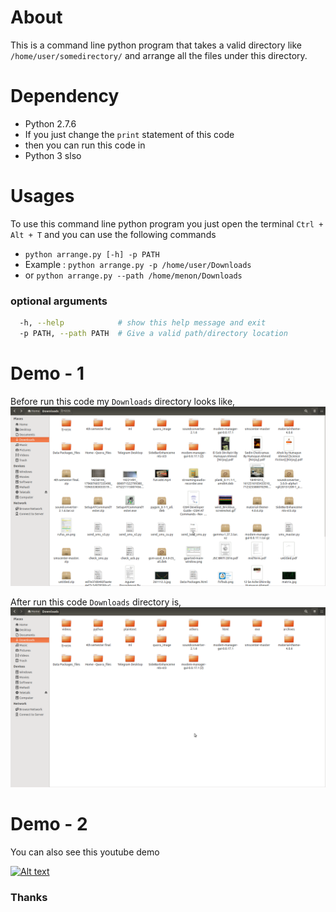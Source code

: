 # About
This is a command line python program that takes a valid directory like `/home/user/somedirectory/` and arrange all the files under this directory.

# Dependency
* Python 2.7.6
* If you just change the `print` statement of this code
* then you can run this code in 
* Python 3 slso 

# Usages
To use this command line python program you just open the terminal `Ctrl + Alt + T` and you can use the following commands

* `python arrange.py [-h] -p PATH`
* Example : `python arrange.py -p /home/user/Downloads`
* or `python arrange.py --path /home/menon/Downloads`

### optional arguments
```.sh
  -h, --help            # show this help message and exit
  -p PATH, --path PATH  # Give a valid path/directory location
```

# Demo - 1
Before run this code my `Downloads` directory looks like,
![Before](https://github.com/menon92/ArrangeFiles/blob/master/before.png)

After run this code `Downloads` directory is,
![After](https://github.com/menon92/ArrangeFiles/blob/master/after.png)

# Demo - 2
You can also see this youtube demo 

[![Alt text](https://img.youtube.com/vi/tvBPbQhaWbo/0.jpg)](https://youtu.be/tvBPbQhaWbo)

### Thanks
